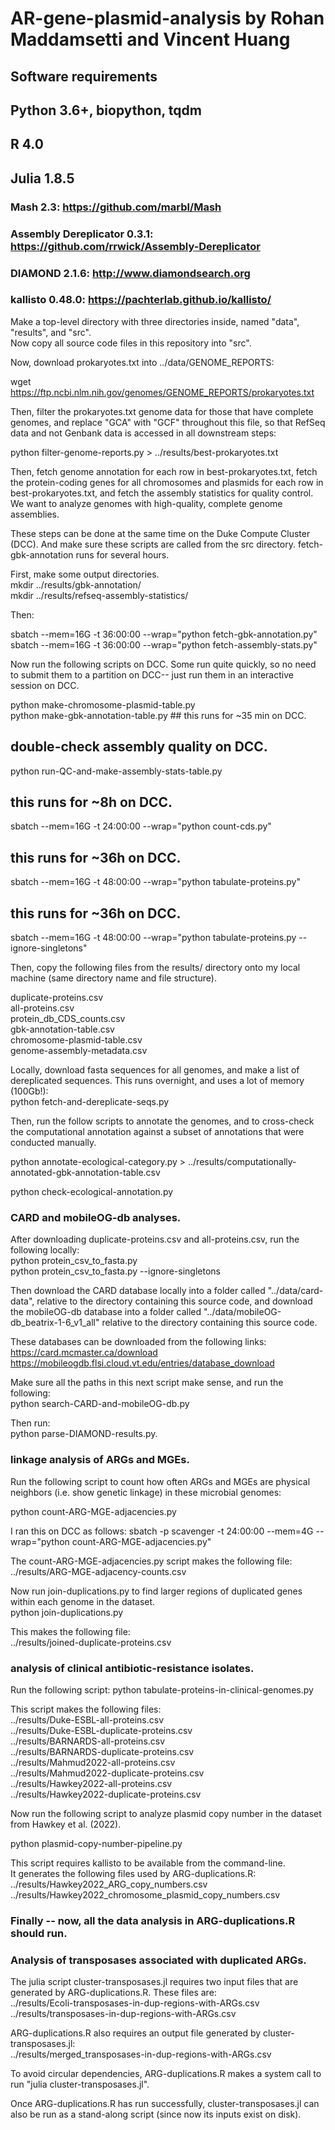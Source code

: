 # AR-gene-plasmid-analysis by Rohan Maddamsetti and Vincent Huang

## Software requirements
## Python 3.6+, biopython, tqdm  
## R 4.0  
## Julia 1.8.5  
### Mash 2.3: https://github.com/marbl/Mash  
### Assembly Dereplicator 0.3.1: https://github.com/rrwick/Assembly-Dereplicator  
### DIAMOND 2.1.6: http://www.diamondsearch.org  
### kallisto 0.48.0: https://pachterlab.github.io/kallisto/  

Make a top-level directory with three directories inside, named "data", "results", and "src".  
Now copy all source code files in this repository into "src".  

Now, download prokaryotes.txt into ../data/GENOME_REPORTS:  

wget https://ftp.ncbi.nlm.nih.gov/genomes/GENOME_REPORTS/prokaryotes.txt  

Then, filter the prokaryotes.txt genome data for those that have complete genomes,
and replace "GCA" with "GCF" throughout this file, so that RefSeq data and not Genbank data
is accessed in all downstream steps:  

python filter-genome-reports.py > ../results/best-prokaryotes.txt  

Then, fetch genome annotation for each row in best-prokaryotes.txt,
fetch the protein-coding genes for all chromosomes and plasmids for
each row in best-prokaryotes.txt,
and fetch the assembly statistics for quality control.
We want to analyze genomes with high-quality, complete genome assemblies.  

These steps can be done at the same time on the Duke Compute Cluster (DCC).
And make sure these scripts are called from the src directory.
fetch-gbk-annotation runs for several hours.  

First, make some output directories.  
mkdir ../results/gbk-annotation/  
mkdir ../results/refseq-assembly-statistics/  

Then:  

sbatch --mem=16G -t 36:00:00 --wrap="python fetch-gbk-annotation.py"  
sbatch --mem=16G -t 36:00:00 --wrap="python fetch-assembly-stats.py"  

Now run the following scripts on DCC. Some run
quite quickly, so no need to submit them to a partition on DCC--
just run them in an interactive session on DCC.

python make-chromosome-plasmid-table.py  
python make-gbk-annotation-table.py ## this runs for ~35 min on DCC.

## double-check assembly quality on DCC.  
python run-QC-and-make-assembly-stats-table.py  

## this runs for ~8h on DCC.
sbatch --mem=16G -t 24:00:00 --wrap="python count-cds.py"  

## this runs for ~36h on DCC.
sbatch --mem=16G -t 48:00:00 --wrap="python tabulate-proteins.py"  

## this runs for ~36h on DCC.
sbatch --mem=16G -t 48:00:00 --wrap="python tabulate-proteins.py --ignore-singletons"  

Then, copy the following files from the results/
directory onto my local machine (same directory name and file structure).

duplicate-proteins.csv  
all-proteins.csv  
protein_db_CDS_counts.csv  
gbk-annotation-table.csv  
chromosome-plasmid-table.csv  
genome-assembly-metadata.csv  


Locally, download fasta sequences for all genomes, and make a list of dereplicated
sequences. This runs overnight, and uses a lot of memory (100Gb!):  
python fetch-and-dereplicate-seqs.py

Then, run the follow scripts to annotate the genomes, and to cross-check
the computational annotation against a subset of annotations that were conducted manually.  

python annotate-ecological-category.py > ../results/computationally-annotated-gbk-annotation-table.csv  

python check-ecological-annotation.py  

### CARD and mobileOG-db analyses.

After downloading duplicate-proteins.csv and all-proteins.csv, run the following locally:  
python protein_csv_to_fasta.py  
python protein_csv_to_fasta.py --ignore-singletons  

Then download the CARD database locally into a folder called "../data/card-data", relative to the directory
containing this source code, and download the mobileOG-db database into a folder called
"../data/mobileOG-db_beatrix-1-6_v1_all" relative to the directory containing this source code.

These databases can be downloaded from the following links:
https://card.mcmaster.ca/download  
https://mobileogdb.flsi.cloud.vt.edu/entries/database_download  

Make sure all the paths in this next script make sense, and run the following:  
python search-CARD-and-mobileOG-db.py  

Then run:  
python parse-DIAMOND-results.py.  


### linkage analysis of ARGs and MGEs.

Run the following script to count how often ARGs and MGEs are physical
neighbors (i.e. show genetic linkage) in these microbial genomes:

python count-ARG-MGE-adjacencies.py

I ran this on DCC as follows:
sbatch -p scavenger -t 24:00:00 --mem=4G --wrap="python count-ARG-MGE-adjacencies.py"  

The count-ARG-MGE-adjacencies.py script makes the following file:  
../results/ARG-MGE-adjacency-counts.csv  

Now run join-duplications.py to find larger regions of duplicated genes within each genome in the dataset.  
python join-duplications.py

This makes the following file:  
../results/joined-duplicate-proteins.csv  


### analysis of clinical antibiotic-resistance isolates.

Run the following script:
python tabulate-proteins-in-clinical-genomes.py  

This script makes the following files:  
../results/Duke-ESBL-all-proteins.csv  
../results/Duke-ESBL-duplicate-proteins.csv  
../results/BARNARDS-all-proteins.csv  
../results/BARNARDS-duplicate-proteins.csv  
../results/Mahmud2022-all-proteins.csv  
../results/Mahmud2022-duplicate-proteins.csv  
../results/Hawkey2022-all-proteins.csv  
../results/Hawkey2022-duplicate-proteins.csv  

Now run the following script to analyze plasmid copy number in the
dataset from Hawkey et al. (2022).  

python plasmid-copy-number-pipeline.py  

This script requires kallisto to be available from the command-line.  
It generates the following files used by ARG-duplications.R:  
../results/Hawkey2022_ARG_copy_numbers.csv  
../results/Hawkey2022_chromosome_plasmid_copy_numbers.csv  

### Finally -- now, all the data analysis in ARG-duplications.R should run.

### Analysis of transposases associated with duplicated ARGs.  

The julia script cluster-transposases.jl requires two input files that are generated by
ARG-duplications.R.
These files are:  
../results/Ecoli-transposases-in-dup-regions-with-ARGs.csv  
../results/transposases-in-dup-regions-with-ARGs.csv  

ARG-duplications.R also requires an output file generated by cluster-transposases.jl:  
../results/merged_transposases-in-dup-regions-with-ARGs.csv  

To avoid circular dependencies, ARG-duplications.R makes a system call to
run "julia cluster-transposases.jl".

Once ARG-duplications.R has run successfully, cluster-transposases.jl can also
be run as a stand-along script (since now its inputs exist on disk).

